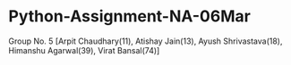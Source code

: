# Python-Assignment-NA-06Mar
Group No. 5 [Arpit Chaudhary(11), Atishay Jain(13), Ayush Shrivastava(18), Himanshu Agarwal(39), Virat Bansal(74)]
